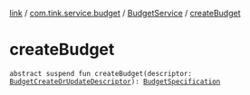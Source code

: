 [link](../../index.md) / [com.tink.service.budget](../index.md) / [BudgetService](index.md) / [createBudget](./create-budget.md)

# createBudget

`abstract suspend fun createBudget(descriptor: `[`BudgetCreateOrUpdateDescriptor`](../../com.tink.model.budget/-budget-create-or-update-descriptor/index.md)`): `[`BudgetSpecification`](../../com.tink.model.budget/-budget-specification.md)